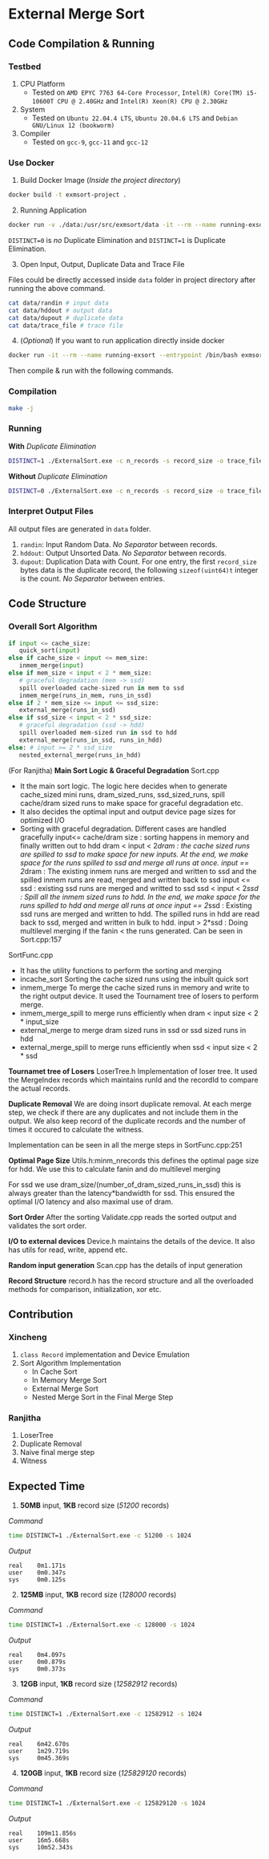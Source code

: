 # External Merge Sort

## Code Compilation & Running

### Testbed

1. CPU Platform
   - Tested on `AMD EPYC 7763 64-Core Processor`, `Intel(R) Core(TM) i5-10600T CPU @ 2.40GHz` and `Intel(R) Xeon(R) CPU @ 2.30GHz`
2. System
   - Tested on `Ubuntu 22.04.4 LTS`, `Ubuntu 20.04.6 LTS` and `Debian GNU/Linux 12 (bookworm)`
3. Compiler
   - Tested on `gcc-9`, `gcc-11` and `gcc-12`

### Use Docker

1. Build Docker Image (_Inside the project directory_)

```bash
docker build -t exmsort-project .
```

2. Running Application

```bash
docker run -v ./data:/usr/src/exmsort/data -it --rm --name running-exsort -e DISTINCT=1 exmsort-project -c n_records -s record_size -o trace_file
```

`DISTINCT=0` is _no_ Duplicate Elimination and `DISTINCT=1` is Duplicate Elimination.

3. Open Input, Output, Duplicate Data and Trace File

Files could be directly accessed inside `data` folder in project directory after running the above command.

```bash
cat data/randin # input data
cat data/hddout # output data
cat data/dupout # duplicate data
cat data/trace_file # trace file
```

4. (_Optional_) If you want to run application directly inside docker

```bash
docker run -it --rm --name running-exsort --entrypoint /bin/bash exmsort-project
```

Then compile & run with the following commands.

### Compilation

```bash
make -j
```

### Running

**With** _Duplicate Elimination_

```bash
DISTINCT=1 ./ExternalSort.exe -c n_records -s record_size -o trace_file
```

**Without** _Duplicate Elimination_

```bash
DISTINCT=0 ./ExternalSort.exe -c n_records -s record_size -o trace_file
```

### Interpret Output Files

All output files are generated in `data` folder.

1. `randin`: Input Random Data. _No Separator_ between records.
2. `hddout`: Output Unsorted Data. _No Separator_ between records.
3. `dupout`: Duplication Data with Count. For one entry, the first `record_size` bytes data is the duplicate record, the following `sizeof(uint64)t` integer is the count. _No Separator_ between entries.

## Code Structure

### Overall Sort Algorithm

```python
if input <= cache_size:
   quick_sort(input)
else if cache_size < input <= mem_size:
   inmem_merge(input)
else if mem_size < input < 2 * mem_size:
   # graceful degradation (mem -> ssd)
   spill overloaded cache-sized run in mem to ssd
   inmem_merge(runs_in_mem, runs_in_ssd)
else if 2 * mem_size <= input <= ssd_size:
   external_merge(runs_in_ssd)
else if ssd_size < input < 2 * ssd_size:
   # graceful degradation (ssd -> hdd)
   spill overloaded mem-sized run in ssd to hdd
   external_merge(runs_in_ssd, runs_in_hdd)
else: # input >= 2 * ssd_size
   nested_external_merge(runs_in_hdd)
```

(For Ranjitha)
**Main Sort Logic & Graceful Degradation**
Sort.cpp 

- It the main sort logic. The logic here decides when to generate cache_sized mini runs, dram_sized_runs, ssd_sized_runs, spill cache/dram sized runs to make space for graceful degradation etc. 
- It also decides the optimal input and output device page sizes for optimized I/O
- Sorting with graceful degradation. Different cases are handled gracefully
  input<= cache/dram size : sorting happens in memory and finally written out to hdd
  dram < input < 2*dram : the cache sized runs are spilled to ssd to make space for new inputs. At the end, we make space for the runs spilled to ssd and merge all runs at once. 
  input == 2*dram : The existing inmem runs are merged and written to ssd and the spilled inmem runs are read, merged and written back to ssd
  input <= ssd : existing ssd runs are merged and writted to ssd
  ssd < input < 2*ssd : Spill all the inmem sized runs to hdd. In the end, we make space for the runs spilled to hdd and merge all runs at once
  input == 2*ssd : Existing ssd runs are merged and written to hdd. The spilled runs in hdd are read back to ssd, merged and written in bulk to hdd. 
  input > 2*ssd : Doing multilevel merging if the fanin < the runs generated. Can be seen in Sort.cpp:157

SortFunc.cpp 

- It has the utility functions to perform the sorting and merging 
- incache_sort 
  Sorting the cache sized runs using the inbuilt quick sort
- inmem_merge
  To merge the cache sized runs in memory and write to the right output device. It used the Tournament tree of losers to perform merge. 
- inmem_merge_spill
  to merge runs efficiently when dram < input size < 2 * input_size
- external_merge
   to merge dram sized runs in ssd or ssd sized runs in hdd
- external_merge_spill 
  to merge runs efficiently when ssd < input size < 2 * ssd

**Tournamet tree of Losers**
LoserTree.h
Implementation of loser tree. It used the MergeIndex records which maintains runId and the recordId to compare the actual records. 

**Duplicate Removal**
We are doing insort duplicate removal. At each merge step, we check if there are any duplicates and not include them in the output. We also keep record of the duplicate records and the number of times it occured to calculate the witness.

Implementation can be seen in all the merge steps in SortFunc.cpp:251

**Optimal Page Size**
Utils.h:minm_nrecords this defines the optimal page size for hdd. We use this to calculate fanin and do multilevel merging

For ssd we use dram_size/(number_of_dram_sized_runs_in_ssd) this is always greater than the latency*bandwidth for ssd. This ensured the optimal I/O latency and also maximal use of dram. 

**Sort Order**
After the sorting Validate.cpp reads the sorted output and validates the sort order. 

**I/O to external devices**
Device.h maintains the details of the device. It also has utils for read, write, append etc. 

**Random input generation**
Scan.cpp has the details of input generation

**Record Structure**
record.h has the record structure and all the overloaded methods for comparison, initialization, xor etc.

## Contribution

### Xincheng

1. `class Record` implementation and Device Emulation
2. Sort Algorithm Implementation
   - In Cache Sort
   - In Memory Merge Sort
   - External Merge Sort
   - Nested Merge Sort in the Final Merge Step

### Ranjitha
1. LoserTree
2. Duplicate Removal
3. Naive final merge step
4. Witness

## Expected Time

1. **50MB** input, **1KB** record size (_51200_ records)

_Command_

```bash
time DISTINCT=1 ./ExternalSort.exe -c 51200 -s 1024
```

_Output_

```
real    0m1.171s
user    0m0.347s
sys     0m0.125s
```

2. **125MB** input, **1KB** record size (_128000_ records)

_Command_

```bash
time DISTINCT=1 ./ExternalSort.exe -c 128000 -s 1024
```

_Output_

```
real    0m4.097s
user    0m0.879s
sys     0m0.373s
```

3. **12GB** input, **1KB** record size (_12582912_ records)

_Command_

```bash
time DISTINCT=1 ./ExternalSort.exe -c 12582912 -s 1024
```

_Output_

```
real    6m42.670s
user    1m29.719s
sys     0m45.369s
```

4. **120GB** input, **1KB** record size (_125829120_ records)

_Command_

```bash
time DISTINCT=1 ./ExternalSort.exe -c 125829120 -s 1024
```

_Output_

```
real    109m11.856s
user    16m5.668s
sys     10m52.343s
```
